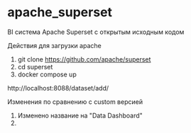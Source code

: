 # apache_superset
BI система Apache Superset с открытым исходным кодом

Действия для загрузки apache

1) git clone https://github.com/apache/superset
2) cd superset
3) docker compose up

http://localhost:8088/dataset/add/

Изменения по сравнению с custom версией
1) Изменено название на "Data Dashboard"
2) 